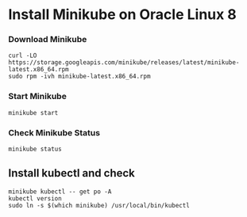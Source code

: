 # Install Minikube on Oracle Linux 8 

### Download Minikube
```
curl -LO https://storage.googleapis.com/minikube/releases/latest/minikube-latest.x86_64.rpm   
sudo rpm -ivh minikube-latest.x86_64.rpm
```
### Start Minikube
`minikube start`  
### Check Minikube Status  
`minikube status` 
## Install  kubectl and check
`minikube kubectl -- get po -A`  
`kubectl version`    
`sudo ln -s $(which minikube) /usr/local/bin/kubectl` 


